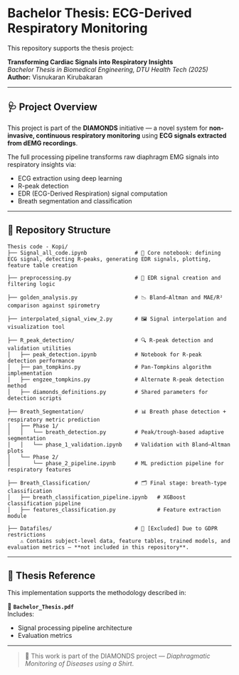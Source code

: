 # Bachelor Thesis: ECG-Derived Respiratory Monitoring

This repository supports the thesis project:

**Transforming Cardiac Signals into Respiratory Insights**  
*Bachelor Thesis in Biomedical Engineering, DTU Health Tech (2025)*  
**Author:** Visnukaran Kirubakaran

---

## 🩺 Project Overview

This project is part of the **DIAMONDS** initiative — a novel system for **non-invasive, continuous respiratory monitoring** using **ECG signals extracted from dEMG recordings**.

The full processing pipeline transforms raw diaphragm EMG signals into respiratory insights via:

- ECG extraction using deep learning
- R-peak detection
- EDR (ECG-Derived Respiration) signal computation
- Breath segmentation and classification

---

## 📁 Repository Structure

```
Thesis code - Kopi/
├── Signal_all_code.ipynb               # 🧠 Core notebook: defining ECG signal, detecting R-peaks, generating EDR signals, plotting, feature table creation

├── preprocessing.py                    # 🧪 EDR signal creation and filtering logic

├── golden_analysis.py                  # 📉 Bland–Altman and MAE/R² comparison against spirometry

├── interpolated_signal_view_2.py       # 🖼️ Signal interpolation and visualization tool

├── R_peak_detection/                   # 🔍 R-peak detection and validation utilities
│   ├── peak_detection.ipynb            # Notebook for R-peak detection performance
│   ├── pan_tompkins.py                 # Pan-Tompkins algorithm implementation
│   ├── engzee_tompkins.py              # Alternate R-peak detection method
│   ├── diamonds_definitions.py         # Shared parameters for detection scripts

├── Breath_Segmentation/                # 📊 Breath phase detection + respiratory metric prediction
│   ├── Phase 1/                        
│   │   └── breath_detection.py         # Peak/trough-based adaptive segmentation
│   │   └── phase_1_validation.ipynb    # Validation with Bland–Altman plots
│   └── Phase 2/                         
│       └── phase_2_pipeline.ipynb      # ML prediction pipeline for respiratory features

├── Breath_Classification/              # 🗂️ Final stage: breath-type classification
│   ├── breath_classification_pipeline.ipynb   # XGBoost classification pipeline
│   ├── features_classification.py             # Feature extraction module

├── Datafiles/                          # 📁 [Excluded] Due to GDPR restrictions
    ⚠️ Contains subject-level data, feature tables, trained models, and evaluation metrics — **not included in this repository**.
```

---

## 📄 Thesis Reference

This implementation supports the methodology described in:

📘 **`Bachelor_Thesis.pdf`**  
Includes:
- Signal processing pipeline architecture
- Evaluation metrics
---

> 🩻 This work is part of the DIAMONDS project — *Diaphragmatic Monitoring of Diseases using a Shirt*.

